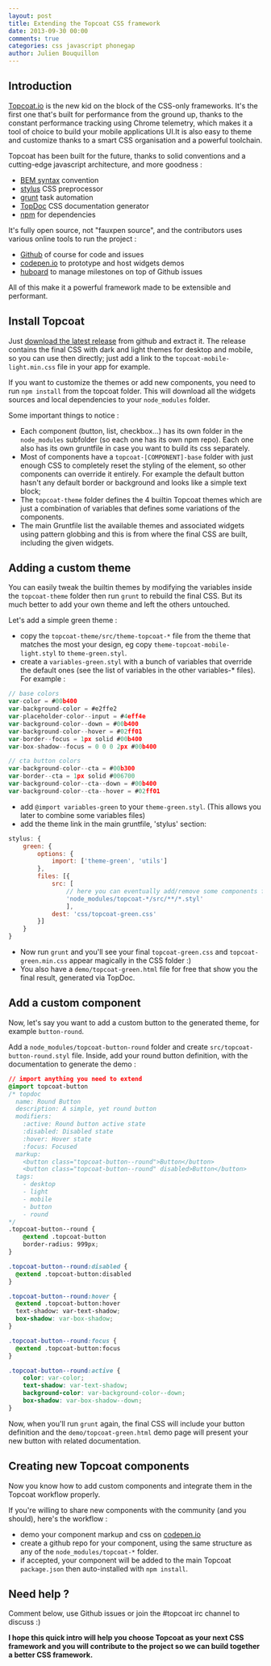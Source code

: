 ```yaml
---
layout: post
title: Extending the Topcoat CSS framework
date: 2013-09-30 00:00
comments: true
categories: css javascript phonegap
author: Julien Bouquillon
---
```


## Introduction

[Topcoat.io](http://topcoat.io) is the new kid on the block of the CSS-only frameworks. It's the first one that's built for performance from the ground up, thanks to the constant performance tracking using Chrome telemetry, which makes it a tool of choice to build your mobile applications UI.It is also easy to theme and customize thanks to a smart CSS organisation and a powerful toolchain.

Topcoat has been built for the future, thanks to solid conventions and a cutting-edge javascript architecture, and more goodness :

 - [BEM syntax](http://csswizardry.com/2013/01/mindbemding-getting-your-head-round-bem-syntax/) convention
 - [stylus](http://learnboost.github.io/stylus/) CSS preprocessor
 - [grunt](http://gruntjs.com) task automation
 - [TopDoc](https://github.com/topcoat/topdoc) CSS documentation generator
 - [npm](http://npmjs.org) for dependencies

It's fully open source, not "fauxpen source", and the contributors uses various online tools to run the project :
 
 - [Github](http://github.com/topcoat) of course for code and issues
 - [codepen.io](http://codepen.io/Topcoat) to prototype and host widgets demos
 - [huboard](http://huboard.com/topcoat/topcoat) to manage milestones on top of Github issues

All of this make it a powerful framework made to be extensible and performant.

## Install Topcoat

Just [download the latest release](https://github.com/topcoat/topcoat/releases) from github and extract it. The release contains the final CSS with dark and light themes for desktop and mobile, so you can use then directly; just add a link to the `topcoat-mobile-light.min.css` file in your app for example.

If you want to customize the themes or add new components, you need to run `npm install` from the topcoat folder. This will download all the widgets sources and local dependencies to your `node_modules` folder.

Some important things to notice :

 - Each component (button, list, checkbox...) has its own folder in the `node_modules` subfolder (so each one has its own npm repo). Each one also has its own gruntfile in case you want to build its css separately.
 - Most of components have a `topcoat-[COMPONENT]-base` folder with just enough CSS to completely reset the styling of the element, so other components can override it entirely. For example the default button hasn't any default border or background and looks like a simple text block; 
 - The `topcoat-theme` folder defines the 4 builtin Topcoat themes which are just a combination of variables that defines some variations of the components.
 - The main Gruntfile list the available themes and associated widgets using pattern globbing and this is from where the final CSS are built, including the given widgets.

## Adding a custom theme

You can easily tweak the builtin themes by modifying the variables inside the `topcoat-theme` folder then run `grunt` to rebuild the final CSS. But its much better to add your own theme and left the others untouched.

Let's add a simple green theme :

 - copy the `topcoat-theme/src/theme-topcoat-*` file from the theme that matches the most your design, eg copy `theme-topcoat-mobile-light.styl` to `theme-green.styl`.
 - create a `variables-green.styl` with a bunch of variables that override the default ones (see the list of variables in the other variables-* files). For example :

```js
// base colors
var-color = #00b400
var-background-color = #e2ffe2
var-placeholder-color--input = #4eff4e
var-background-color--down = #00b400
var-background-color--hover = #02ff01
var-border--focus = 1px solid #00b400
var-box-shadow--focus = 0 0 0 2px #00b400

// cta button colors
var-background-color--cta = #00b300
var-border--cta = 1px solid #006700
var-background-color--cta--down = #00b400
var-background-color--cta--hover = #02ff01
```

 - add `@import variables-green` to your `theme-green.styl`. (This allows you later to combine some variables files)
 - add the theme link in the main gruntfile, 'stylus' section:
```js
stylus: {
    green: {
        options: {
            import: ['theme-green', 'utils']
        },
        files: [{
            src: [
                // here you can eventually add/remove some components from the output
                'node_modules/topcoat-*/src/**/*.styl'
                ],
            dest: 'css/topcoat-green.css'
        }]
    }
}
```

 - Now run `grunt` and you'll see your final `topcoat-green.css` and  `topcoat-green.min.css` appear magically in the CSS folder :)
 - You also have a `demo/topcoat-green.html` file for free that show you the final result, generated via TopDoc.

## Add a custom component

Now, let's say you want to add a custom button to the generated theme, for example `button-round`.

Add a `node_modules/topcoat-button-round` folder and create `src/topcoat-button-round.styl` file. Inside, add your round button definition, with the documentation to generate the demo :

```css
// import anything you need to extend
@import topcoat-button
/* topdoc
  name: Round Button
  description: A simple, yet round button
  modifiers:
    :active: Round button active state
    :disabled: Disabled state
    :hover: Hover state
    :focus: Focused
  markup:
    <button class="topcoat-button--round">Button</button>
    <button class="topcoat-button--round" disabled>Button</button>
  tags:
    - desktop
    - light
    - mobile
    - button
    - round
*/
.topcoat-button--round {
    @extend .topcoat-button
    border-radius: 999px;
}

.topcoat-button--round:disabled {
  @extend .topcoat-button:disabled
}

.topcoat-button--round:hover {
  @extend .topcoat-button:hover
  text-shadow: var-text-shadow;
  box-shadow: var-box-shadow;
}

.topcoat-button--round:focus {
  @extend .topcoat-button:focus
}

.topcoat-button--round:active {
    color: var-color;
    text-shadow: var-text-shadow;
    background-color: var-background-color--down;
    box-shadow: var-box-shadow--down;
}
```

Now, when you'll run `grunt` again, the final CSS will include your button definition and the `demo/topcoat-green.html` demo page will present your new button with related documentation.

## Creating new Topcoat components

Now you know how to add custom components and integrate them in the Topcoat workflow properly.

If you're willing to share new components with the community (and you should), here's the workflow :

 - demo your component markup and css on [codepen.io](http://codepen.io)
 - create a github repo for your component, using the same structure as any of the `node_modules/topcoat-*` folder.
 - if accepted, your component will be added to the main Topcoat `package.json` then auto-installed with `npm install`.

## Need help ?

Comment below, use Github issues or join the #topcoat irc channel to discuss :)


**I hope this quick intro will help you choose Topcoat as your next CSS framework and you will contribute to the project so we can build together a better CSS framework.**


